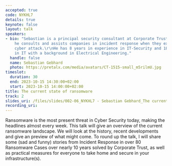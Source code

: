```yaml
---
accepted: true
code: NYKHL7
details: true
keynote: false
layout: talk
speakers:
- bio: "Sebastian is a principal security consultant at Corporate Trust. In his role
    he consults and assists companies in incident response when they experience a
    cyber attack.\r\nHe has 8 years in experience in IT-Security and 18 years experience
    in IT with a background in Electrical Engineering."
  handle: false
  name: Sebastian Gebhard
  photo: https://pretalx.com/media/avatars/CT-1515-small_m5rilmU.jpg
timeslot:
  duration: 30
  end: 2023-10-15 14:30:00+02:00
  start: 2023-10-15 14:00:00+02:00
title: The current state of ransomware
track: 2
slides_uri: /files/slides/002-06_NYKHL7 - Sebastian Gebhard_The current state of ransomware.pdf
recording_uri: 
---
```


Ransomware is the most present threat in Cyber Security today, making the headlines almost every week.
This talk will give an overview of the current ransomware landscape.
We will look at the history, recent developments and give an preview of what might come.
To round up the talk, I will share some (sad and funny) stories from Incident Response in over 80 Ransomware Cases over nearly 10 years solved by Corporate Trust, as well as practical measures for everyone to take home and secure in your infrastructure(s).